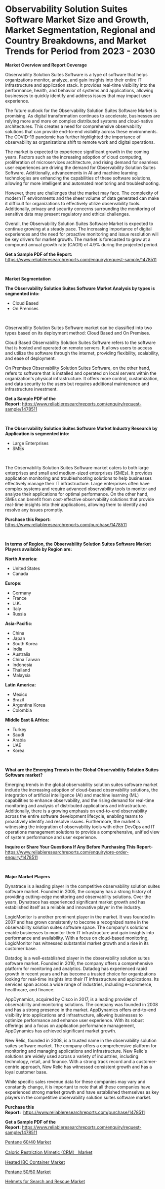 <p><h1>Observability Solution Suites Software Market Size and Growth, Market Segmentation, Regional and Country Breakdowns, and Market Trends for Period from 2023 -  2030</h1></p><p><strong>Market Overview and Report Coverage</strong></p>
<p><p>Observability Solution Suites Software is a type of software that helps organizations monitor, analyze, and gain insights into their entire IT infrastructure and application stack. It provides real-time visibility into the performance, health, and behavior of systems and applications, allowing businesses to quickly identify and address issues that may impact user experience.</p><p>The future outlook for the Observability Solution Suites Software Market is promising. As digital transformation continues to accelerate, businesses are relying more and more on complex distributed systems and cloud-native architectures. This creates a need for comprehensive observability solutions that can provide end-to-end visibility across these environments. The COVID-19 pandemic has further highlighted the importance of observability as organizations shift to remote work and digital operations. </p><p>The market is expected to experience significant growth in the coming years. Factors such as the increasing adoption of cloud computing, proliferation of microservices architecture, and rising demand for seamless user experiences are driving the demand for Observability Solution Suites Software. Additionally, advancements in AI and machine learning technologies are enhancing the capabilities of these software solutions, allowing for more intelligent and automated monitoring and troubleshooting.</p><p>However, there are challenges that the market may face. The complexity of modern IT environments and the sheer volume of data generated can make it difficult for organizations to effectively utilize observability tools. Additionally, privacy and security concerns surrounding the monitoring of sensitive data may present regulatory and ethical challenges.</p><p>Overall, the Observability Solution Suites Software Market is expected to continue growing at a steady pace. The increasing importance of digital experiences and the need for proactive monitoring and issue resolution will be key drivers for market growth. The market is forecasted to grow at a compound annual growth rate (CAGR) of 4.9% during the projected period.</p></p>
<p><strong>Get a Sample PDF of the Report:</strong> <a href="https://www.reliableresearchreports.com/enquiry/request-sample/1478511">https://www.reliableresearchreports.com/enquiry/request-sample/1478511</a></p>
<p>&nbsp;</p>
<p><strong>Market Segmentation</strong></p>
<p><strong>The Observability Solution Suites Software Market Analysis by types is segmented into:</strong></p>
<p><ul><li>Cloud Based</li><li>On Premises</li></ul></p>
<p>&nbsp;</p>
<p><p>Observability Solution Suites Software market can be classified into two types based on its deployment method: Cloud Based and On Premises.</p><p>Cloud Based Observability Solution Suites Software refers to the software that is hosted and operated on remote servers. It allows users to access and utilize the software through the internet, providing flexibility, scalability, and ease of deployment.</p><p>On Premises Observability Solution Suites Software, on the other hand, refers to software that is installed and operated on local servers within the organization's physical infrastructure. It offers more control, customization, and data security to the users but requires additional maintenance and infrastructure investment.</p></p>
<p><strong>Get a Sample PDF of the Report:</strong>&nbsp;<a href="https://www.reliableresearchreports.com/enquiry/request-sample/1478511">https://www.reliableresearchreports.com/enquiry/request-sample/1478511</a></p>
<p>&nbsp;</p>
<p><strong>The Observability Solution Suites Software Market Industry Research by Application is segmented into:</strong></p>
<p><ul><li>Large Enterprises</li><li>SMEs</li></ul></p>
<p>&nbsp;</p>
<p><p>The Observability Solution Suites Software market caters to both large enterprises and small and medium-sized enterprises (SMEs). It provides application monitoring and troubleshooting solutions to help businesses effectively manage their IT infrastructure. Large enterprises often have complex systems and require advanced observability tools to monitor and analyze their applications for optimal performance. On the other hand, SMEs can benefit from cost-effective observability solutions that provide real-time insights into their applications, allowing them to identify and resolve any issues promptly.</p></p>
<p><strong>Purchase this Report:</strong>&nbsp; <a href="https://www.reliableresearchreports.com/purchase/1478511">https://www.reliableresearchreports.com/purchase/1478511</a></p>
<p>&nbsp;</p>
<p><strong>In terms of Region, the Observability Solution Suites Software Market Players available by Region are:</strong></p>
<p>
    <p> <strong> North America: </strong>
        <ul>
            <li>United States</li>
            <li>Canada</li>
        </ul>
        </p> 
    <p> <strong> Europe: </strong>
        <ul>
            <li>Germany</li>
            <li>France</li>
            <li>U.K.</li>
            <li>Italy</li>
            <li>Russia</li>
        </ul>
        </p> 
    <p> <strong> Asia-Pacific: </strong>
        <ul>
            <li>China</li>
            <li>Japan</li>
            <li>South Korea</li>
            <li>India</li>
            <li>Australia</li>
            <li>China Taiwan</li>
            <li>Indonesia</li>
            <li>Thailand</li>
            <li>Malaysia</li>
        </ul>
        </p> 
    <p> <strong> Latin America: </strong>
        <ul>
            <li>Mexico</li>
            <li>Brazil</li>
            <li>Argentina Korea</li>
            <li>Colombia</li>
        </ul>
        </p> 
    <p> <strong> Middle East & Africa: </strong>
        <ul>
            <li>Turkey</li>
            <li>Saudi</li>
            <li>Arabia</li>
            <li>UAE</li>
            <li>Korea</li>
        </ul>
    </p>
    </p>
<p>&nbsp;</p>
<p><strong>What are the Emerging Trends in the Global Observability Solution Suites Software market?</strong></p>
<p><p>Emerging trends in the global observability solution suites software market include the increasing adoption of cloud-based observability solutions, the integration of artificial intelligence (AI) and machine learning (ML) capabilities to enhance observability, and the rising demand for real-time monitoring and analysis of distributed applications and infrastructure. Additionally, there is a growing emphasis on end-to-end observability across the entire software development lifecycle, enabling teams to proactively identify and resolve issues. Furthermore, the market is witnessing the integration of observability tools with other DevOps and IT operations management solutions to provide a comprehensive, unified view of system performance and user experience.</p></p>
<p><strong>Inquire or Share Your Questions If Any Before Purchasing This Report</strong>- <a href="https://www.reliableresearchreports.com/enquiry/pre-order-enquiry/1478511">https://www.reliableresearchreports.com/enquiry/pre-order-enquiry/1478511</a></p>
<p>&nbsp;</p>
<p><strong>Major Market Players</strong></p>
<p><p>Dynatrace is a leading player in the competitive observability solution suites software market. Founded in 2005, the company has a strong history of providing cutting-edge monitoring and observability solutions. Over the years, Dynatrace has experienced significant market growth and has established itself as a reliable and innovative player in the industry. </p><p>LogicMonitor is another prominent player in the market. It was founded in 2007 and has grown consistently to become a recognized name in the observability solution suites software space. The company's solutions enable businesses to monitor their IT infrastructure and gain insights into performance and availability. With a focus on cloud-based monitoring, LogicMonitor has witnessed substantial market growth and a rise in its customer base.</p><p>Datadog is a well-established player in the observability solution suites software market. Founded in 2010, the company offers a comprehensive platform for monitoring and analytics. Datadog has experienced rapid growth in recent years and has become a trusted choice for organizations looking for real-time insights into their IT infrastructure and applications. Its services span across a wide range of industries, including e-commerce, healthcare, and finance.</p><p>AppDynamics, acquired by Cisco in 2017, is a leading provider of observability and monitoring solutions. The company was founded in 2008 and has a strong presence in the market. AppDynamics offers end-to-end visibility into applications and infrastructure, allowing businesses to optimize performance and enhance user experience. With its robust offerings and a focus on application performance management, AppDynamics has achieved significant market growth.</p><p>New Relic, founded in 2008, is a trusted name in the observability solution suites software market. The company offers a comprehensive platform for monitoring and managing applications and infrastructure. New Relic's solutions are widely used across a variety of industries, including technology, retail, and finance. With a strong track record and a customer-centric approach, New Relic has witnessed consistent growth and has a loyal customer base.</p><p>While specific sales revenue data for these companies may vary and constantly change, it is important to note that all these companies have experienced strong market growth and have established themselves as key players in the competitive observability solution suites software market.</p></p>
<p><strong>Purchase this Report:</strong>&nbsp;&nbsp;<a href="https://www.reliableresearchreports.com/purchase/1478511">https://www.reliableresearchreports.com/purchase/1478511</a></p>
<p></p>
<p><strong>Get a Sample PDF of the Report:</strong>&nbsp;<a href="https://www.reliableresearchreports.com/enquiry/request-sample/1478511">https://www.reliableresearchreports.com/enquiry/request-sample/1478511</a></p>
<p><p><a href="https://www.linkedin.com/pulse/pentane-6040-market-size-growth-forecast-from-2023-2030/">Pentane 60/40 Market</a></p><p><a href="https://github.com/marloy8/Market-Research-Report-List-1/blob/main/caloric-restriction-mimetic-crm-market.md">Caloric Restriction Mimetic (CRM） Market</a></p><p><a href="https://medium.com/@alethaebert2013/heated-ibc-container-market-trends-and-market-analysis-forecasted-for-period-2023-2030-233d065d449a">Heated IBC Container Market</a></p><p><a href="https://www.linkedin.com/pulse/pentane-5050-market-size-growth-forecast-from-2023-/">Pentane 50/50 Market</a></p><p><a href="https://github.com/mahnoor2003/Market-Research-Report-List-1/blob/main/helmets-for-search-and-rescue-market.md">Helmets for Search and Rescue Market</a></p></p>